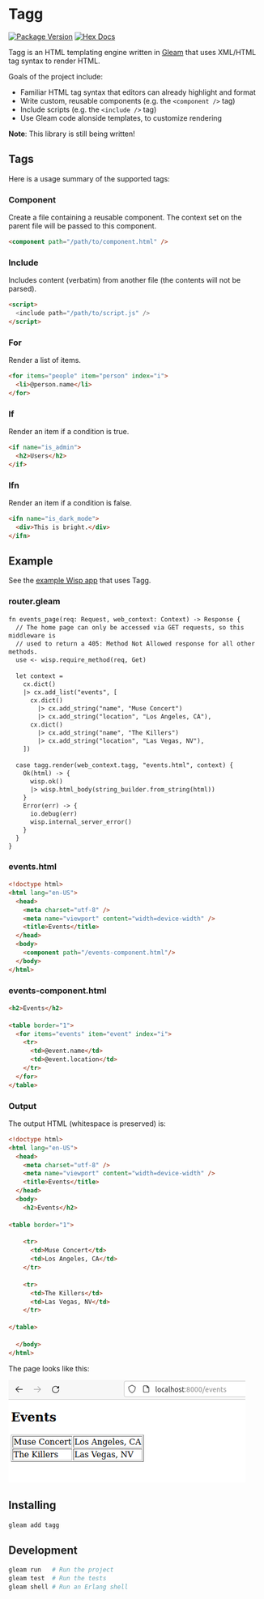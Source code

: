 # Tagg

[![Package Version](https://img.shields.io/hexpm/v/tagg)](https://hex.pm/packages/tagg)
[![Hex Docs](https://img.shields.io/badge/hex-docs-ffaff3)](https://hexdocs.pm/tagg/)

Tagg is an HTML templating engine written in [Gleam](https://gleam.run/) that
uses XML/HTML tag syntax to render HTML.

Goals of the project include:
  - Familiar HTML tag syntax that editors can already highlight and format
  - Write custom, reusable components (e.g. the `<component />` tag)
  - Include scripts (e.g. the `<include />` tag)
  - Use Gleam code alonside templates, to customize rendering

**Note**: This library is still being written!

## Tags

Here is a usage summary of the supported tags:

### Component

Create a file containing a reusable component. The context set on the parent
file will be passed to this component.

```html
<component path="/path/to/component.html" />
```

### Include

Includes content (verbatim) from another file (the contents will not be parsed).

```html
<script>
  <include path="/path/to/script.js" />
</script>
```

### For

Render a list of items.

```html
<for items="people" item="person" index="i">
  <li>@person.name</li>
</for>
```

### If

Render an item if a condition is true.

```html
<if name="is_admin">
  <h2>Users</h2>
</if>
```

### Ifn

Render an item if a condition is false.

```html
<ifn name="is_dark_mode">
  <div>This is bright.</div>
</ifn>
```

## Example

See the [example Wisp app](https://github.com/jasonprogrammer/tagg_wisp_example) that uses Tagg.

### router.gleam

```gleam
fn events_page(req: Request, web_context: Context) -> Response {
  // The home page can only be accessed via GET requests, so this middleware is
  // used to return a 405: Method Not Allowed response for all other methods.
  use <- wisp.require_method(req, Get)

  let context =
    cx.dict()
    |> cx.add_list("events", [
      cx.dict()
        |> cx.add_string("name", "Muse Concert")
        |> cx.add_string("location", "Los Angeles, CA"),
      cx.dict()
        |> cx.add_string("name", "The Killers")
        |> cx.add_string("location", "Las Vegas, NV"),
    ])

  case tagg.render(web_context.tagg, "events.html", context) {
    Ok(html) -> {
      wisp.ok()
      |> wisp.html_body(string_builder.from_string(html))
    }
    Error(err) -> {
      io.debug(err)
      wisp.internal_server_error()
    }
  }
}
```

### events.html

```html
<!doctype html>
<html lang="en-US">
  <head>
    <meta charset="utf-8" />
    <meta name="viewport" content="width=device-width" />
    <title>Events</title>
  </head>
  <body>
    <component path="/events-component.html"/>
  </body>
</html>
```

### events-component.html

```html
<h2>Events</h2>

<table border="1">
  <for items="events" item="event" index="i">
    <tr>
      <td>@event.name</td>
      <td>@event.location</td>
    </tr>
  </for>
</table>
```

### Output

The output HTML (whitespace is preserved) is:

```html
<!doctype html>
<html lang="en-US">
  <head>
    <meta charset="utf-8" />
    <meta name="viewport" content="width=device-width" />
    <title>Events</title>
  </head>
  <body>
    <h2>Events</h2>

<table border="1">
  
    <tr>
      <td>Muse Concert</td>
      <td>Los Angeles, CA</td>
    </tr>
  
    <tr>
      <td>The Killers</td>
      <td>Las Vegas, NV</td>
    </tr>
  
</table>

  </body>
</html>
```

The page looks like this:

![screenshot of HTML output](./docs/images/tagg-example-html-output.png)


## Installing

```sh
gleam add tagg
```

## Development

```sh
gleam run   # Run the project
gleam test  # Run the tests
gleam shell # Run an Erlang shell
```
